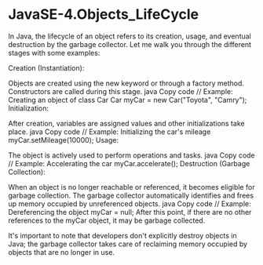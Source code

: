 # JavaSE-4.Objects_LifeCycle

 In Java, the lifecycle of an object refers to its creation, usage, and eventual destruction by the garbage collector. Let me walk you through the different stages with some examples:

Creation (Instantiation):

Objects are created using the new keyword or through a factory method.
Constructors are called during this stage.
java
Copy code
// Example: Creating an object of class Car
Car myCar = new Car("Toyota", "Camry");
Initialization:

After creation, variables are assigned values and other initializations take place.
java
Copy code
// Example: Initializing the car's mileage
myCar.setMileage(10000);
Usage:

The object is actively used to perform operations and tasks.
java
Copy code
// Example: Accelerating the car
myCar.accelerate();
Destruction (Garbage Collection):

When an object is no longer reachable or referenced, it becomes eligible for garbage collection.
The garbage collector automatically identifies and frees up memory occupied by unreferenced objects.
java
Copy code
// Example: Dereferencing the object
myCar = null;
After this point, if there are no other references to the myCar object, it may be garbage collected.

It's important to note that developers don't explicitly destroy objects in Java; the garbage collector takes care of reclaiming memory occupied by objects that are no longer in use.
